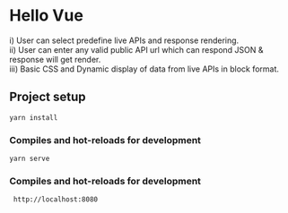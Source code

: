 # Hello Vue
  i) User can select predefine live APIs and response rendering. <br/>
  ii) User can enter any valid public API url which can respond JSON & response will get render. <br/>
  iii) Basic CSS and Dynamic display of data from live APIs in block format.

## Project setup
```
yarn install
```

### Compiles and hot-reloads for development
```
yarn serve
```

### Compiles and hot-reloads for development
```
 http://localhost:8080
```
